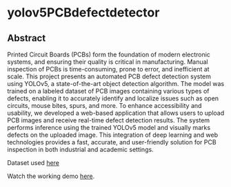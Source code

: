 # yolov5PCBdefectdetector
## Abstract
Printed Circuit Boards (PCBs) form the foundation of modern electronic systems, and ensuring their quality is critical in manufacturing. Manual inspection of PCBs is time-consuming, prone to error, and inefficient at scale. This project presents an automated PCB defect detection system using YOLOv5, a state-of-the-art object detection algorithm. The model was trained on a labeled dataset of PCB images containing various types of defects, enabling it to accurately identify and localize issues such as open circuits, mouse bites, spurs, and more. To enhance accessibility and usability, we developed a web-based application that allows users to upload PCB images and receive real-time defect detection results. The system performs inference using the trained YOLOv5 model and visually marks defects on the uploaded image. This integration of deep learning and web technologies provides a fast, accurate, and user-friendly solution for PCB inspection in both industrial and academic settings.

Dataset used [here](https://drive.google.com/file/d/1fZx87MWG7PW2ULNYcEXiSvxFoQX18BzP/view?usp=sharing)

Watch the working demo [here](https://drive.google.com/drive/folders/1dnIjnNXoSijavQEiCFoVTPGCLZWiIamY?usp=sharing).
